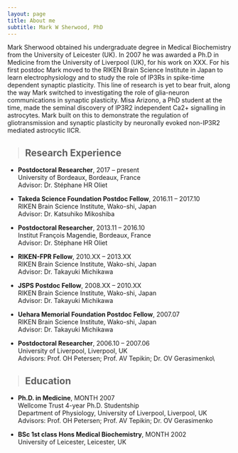 ```yaml
---
layout: page
title: About me
subtitle: Mark W Sherwood, PhD
---
```

Mark Sherwood obtained his undergraduate degree in Medical Biochemistry from the University of Leicester (UK). In 2007 he was awarded a Ph.D in Medicine from the University of Liverpool (UK), for his work on XXX. For his first postdoc Mark moved to the RIKEN Brain Science Institute in Japan to learn electrophysiology and to study the role of IP3Rs in spike-time dependent synaptic plasticity. This line of research is yet to bear fruit, along the way Mark switched to investigating the role of glia-neuron communications in synaptic plasticity. Misa Arizono, a PhD student at the time, made the seminal discovery of IP3R2 independent Ca2+ signalling in astrocytes. Mark built on this to demonstrate the regulation of gliotransmission and synaptic plasticity by neuronally evoked non-IP3R2 mediated astrocytic IICR.

> ## Research Experience

*    **Postdoctoral Researcher**, 2017 – present\
University of Bordeaux, Bordeaux, France\
Advisor: Dr. Stéphane HR Oliet

*    **Takeda Science Foundation Postdoc Fellow**, 2016.11 – 2017.10\
RIKEN Brain Science Institute, Wako-shi, Japan\
Advisor: Dr. Katsuhiko Mikoshiba

*    **Postdoctoral Researcher**, 2013.11 – 2016.10\
Institut François Magendie, Bordeaux, France\
Advisor: Dr. Stéphane HR Oliet

*    **RIKEN-FPR Fellow**, 2010.XX – 2013.XX\
RIKEN Brain Science Institute, Wako-shi, Japan\
Advisor: Dr. Takayuki Michikawa

*    **JSPS Postdoc Fellow**, 2008.XX – 2010.XX\
RIKEN Brain Science Institute, Wako-shi, Japan\
Advisor: Dr. Takayuki Michikawa

*    **Uehara Memorial Foundation Postdoc Fellow**, 2007.07\
RIKEN Brain Science Institute, Wako-shi, Japan\
Advisor: Dr. Takayuki Michikawa

*    **Postdoctoral Researcher**, 2006.10 – 2007.06\
University of Liverpool, Liverpool, UK\
Advisors: Prof. OH Petersen; Prof. AV Tepikin; Dr. OV Gerasimenko\

> ## Education

*    **Ph.D. in Medicine**, MONTH 2007\
Wellcome Trust 4-year Ph.D. Studentship\
Department of Physiology, University of Liverpool, Liverpool, UK\
Advisors: Prof. OH Petersen; Prof. AV Tepikin; Dr. OV Gerasimenko

*    **BSc 1st class Hons Medical Biochemistry**, MONTH 2002\
University of Leicester, Leicester, UK

